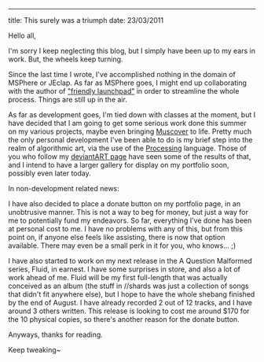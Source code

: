 ---
title: This surely was a triumph
date: 23/03/2011

Hello all,

I'm sorry I keep neglecting this blog, but I simply have been up to my ears in work. But, the wheels keep turning.

Since the last time I wrote, I've accomplished nothing in the domain of MSPhere or JEclap. As far as MSPhere goes, I might end up collaborating with the author of ["friendly launchpad"](https://github.com/chrishulbert/friendly_launchpad) in order to streamline the whole process. Things are still up in the air.

As far as development goes, I'm tied down with classes at the moment, but I have decided that I am going to get some serious work done this summer on my various projects, maybe even bringing [Muscover](http://suspended-chord.info/portfolio/inprogress/muscover-computing/) to life. Pretty much the only personal development I've been able to do is my brief step into the realm of algorithmic art, via the use of the [Processing](http://processing.org/) language. Those of you who follow my [deviantART page](http://suspended-chord.deviantart.com/) have seen some of the results of that, and I intend to have a larger gallery for display on my portfolio soon, possibly even later today.

In non-development related news:

I have also decided to place a donate button on my portfolio page, in an unobtrusive manner. This is not a way to beg for money, but just a way for me to potentially fund my endeavors. So far, everything I've done has been at personal cost to me. I have no problems with any of this, but from this point on, if anyone else feels like assisting, there is now that option available. There may even be a small perk in it for you, who knows... ;)

I have also started to work on my next release in the A Question Malformed series, Fluid, in earnest. I have some surprises in store, and also a lot of work ahead of me. Fluid will be my first full-length that was actually conceived as an album (the stuff in //shards was just a collection of songs that didn't fit anywhere else), but I hope to have the whole shebang finished by the end of August. I have already recorded 2 out of 12 tracks, and I have around 3 others written. This release is looking to cost me around $170 for the 10 physical copies, so there's another reason for the donate button.

Anyways, thanks for reading.

Keep tweaking~ 